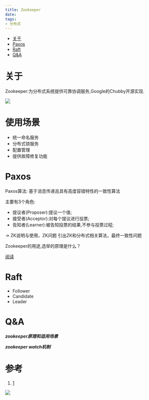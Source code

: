 ```yaml
---
title: Zookeeper
date:
tags:
- 分布式
---
```

<!-- TOC -->

- [关于](#关于)
- [Paxos](#paxos)
- [Raft](#raft)
- [Q&A](#qa)

<!-- /TOC -->

# 关于

Zookeeper:为分布式系统提供可靠协调服务,Google的Chubby开源实现.

![](https://raw.githubusercontent.com/LuVx21/doc/master/source/_posts/99.img/zookeeper_role.jpg)



# 使用场景

* 统一命名服务
* 分布式锁服务
* 配置管理
* 提供故障修复功能



# Paxos

Paxos算法:
基于消息传递且具有高度容错特性的一致性算法

主要有3个角色:
* 提议者(Proposer):提议一个值;
* 接受者(Acceptor):对每个提议进行投票;
* 告知者(Learner):被告知投票的结果,不参与投票过程;

-> ZK说明与使用，ZK问题
     引出ZK和分布式相关算法，最终一致性问题

Zookeeper的用途,选举的原理是什么？

[阅读](https://www.cnblogs.com/raphael5200/p/5285583.html)

# Raft

* Follower
* Candidate
* Leader

# Q&A

***zookeeper原理和适用场景***

***zookeeper watch机制***



# 参考

1. [1](https://blog.csdn.net/he90227/article/details/70157046/)




[![](https://static.segmentfault.com/v-5b1df2a7/global/img/creativecommons-cc.svg)](https://creativecommons.org/licenses/by-nc-nd/4.0/)